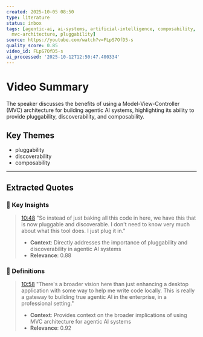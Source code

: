```yaml
---
created: 2025-10-05 08:50
type: literature
status: inbox
tags: [agentic-ai, ai-systems, artificial-intelligence, composability, discoverability,
  mvc-architecture, pluggability]
source: https://youtube.com/watch?v=FLpS7OfD5-s
quality_score: 0.85
video_id: FLpS7OfD5-s
ai_processed: '2025-10-12T12:50:47.400334'
---
```


# Video Summary

The speaker discusses the benefits of using a Model-View-Controller (MVC) architecture for building agentic AI systems, highlighting its ability to provide pluggability, discoverability, and composability.

## Key Themes

- pluggability
- discoverability
- composability

---

## Extracted Quotes

### 🎯 Key Insights

> [10:48](https://youtu.be/FLpS7OfD5-s?t=648) "So instead of just baking all this code in here, we have this that is now pluggable and discoverable. I don't need to know very much about what this tool does. I just plug it in."
> - **Context**: Directly addresses the importance of pluggability and discoverability in agentic AI systems
> - **Relevance**: 0.88

### 📖 Definitions

> [10:58](https://youtu.be/FLpS7OfD5-s?t=658) "There's a broader vision here than just enhancing a desktop application with some way to help me write code locally. This is really a gateway to building true agentic AI in the enterprise, in a professional setting."
> - **Context**: Provides context on the broader implications of using MVC architecture for agentic AI systems
> - **Relevance**: 0.92

